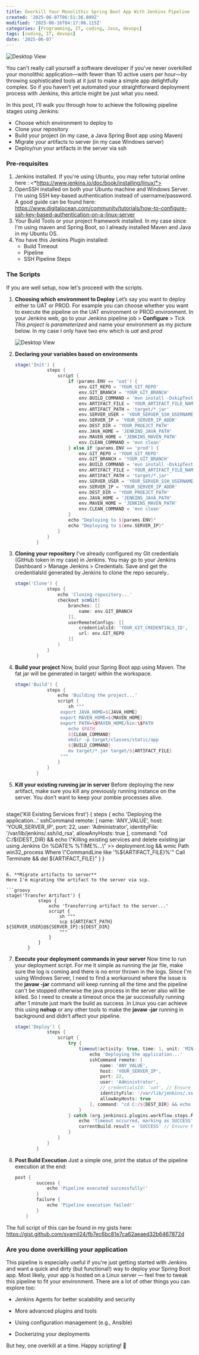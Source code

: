 ```yaml
---
title: Overkill Your Monolithic Spring Boot App With Jenkins Pipeline
created: '2025-06-07T06:51:36.809Z'
modified: '2025-06-16T04:17:06.115Z'
categories: [Programming, IT, coding, Java, devops]
tags: [coding, IT, devops]
date: '2025-06-07'
---
```


![Desktop View](/assets/jenkins/image1.jpg)


You can't really call yourself a software developer if you've never overkilled your monolithic application—with fewer than 10 active users per hour—by throwing sophisticated tools at it just to make a simple app delightfully complex.
So if you haven’t yet automated your straightforward deployment process with Jenkins, this article might be just what you need.

In this post, I’ll walk you through how to achieve the following pipeline stages using Jenkins:

- Choose which environment to deploy to
- Clone your repository
- Build your project (in my case, a Java Spring Boot app using Maven)
- Migrate your artifacts to server (in my case Windows server)
- Deploy/run your artifacts in the server via ssh

### Pre-requisites

1. Jenkins installed. If you're using Ubuntu, you may refer tutorial online here : <*https://www.jenkins.io/doc/book/installing/linux/*>
2. OpenSSH installed on both your Ubuntu machine and Windows Server. I'm using SSH key-based authentication instead of username/password.
   A good guide can be found here: <https://www.digitalocean.com/community/tutorials/how-to-configure-ssh-key-based-authentication-on-a-linux-server>
3. Your Build Tools or your project framework installed. In my case since I'm using maven and Spring Boot, so I already installed Maven and Java in my Ubuntu OS.
4. You have this Jenkins Plugin installed:
   - Build Timeout
   - Pipeline
   - SSH Pipeline Steps

### The Scripts

If you are well setup, now let's proceed with the scripts.

1. **Choosing which environment to Deploy**
   Let’s say you want to deploy either to UAT or PROD.
   For example you can choose whether you want to execute the pipeline on the UAT environment or PROD environment.
   In your Jenkins web, go to your Jenkins pipeline job > **Configure** > Tick *This project is parameterized* and name your environment as my picture below. In my case I only have two env which is *uat* and *prod*

   ![Desktop View](/assets/jenkins/image2.jpg)

2. **Declaring your variables based on environments**

   ```groovy
   stage('Init') {
               steps {
                   script {
                       if (params.ENV == 'uat') {
                           env.GIT_REPO = 'YOUR_GIT_REPO'
                           env.GIT_BRANCH = 'YOUR_GIT_BRANCH'
                           env.BUILD_COMMAND = 'mvn install -DskipTests'
                           env.ARTIFACT_FILE = 'YOUR_ARTIFACT_FILE_NAME'
                           env.ARTIFACT_PATH = 'target/*.jar'
                           env.SERVER_USER = 'YOUR_SERVER_SSH_USERNAME'
                           env.SERVER_IP = 'YOUR_SERVER_IP_ADDR'
                           env.DEST_DIR = 'YOUR_PROEJCT_PATH'
                           env.JAVA_HOME = 'JENKINS_JAVA_PATH'
                           env.MAVEN_HOME = 'JENKINS_MAVEN_PATH'
                           env.CLEAN_COMMAND = 'mvn clean'
                       } else if (params.ENV == 'prod') {
                           env.GIT_REPO = 'YOUR_GIT_REPO'
                           env.GIT_BRANCH = 'YOUR_GIT_BRANCH'
                           env.BUILD_COMMAND = 'mvn install -DskipTests'
                           env.ARTIFACT_FILE = 'YOUR_ARTIFACT_FILE_NAME'
                           env.ARTIFACT_PATH = 'target/*.jar'
                           env.SERVER_USER = 'YOUR_SERVER_SSH_USERNAME'
                           env.SERVER_IP = 'YOUR_SERVER_IP_ADDR'
                           env.DEST_DIR = 'YOUR_PROEJCT_PATH'
                           env.JAVA_HOME = 'JENKINS_JAVA_PATH'
                           env.MAVEN_HOME = 'JENKINS_MAVEN_PATH'
                           env.CLEAN_COMMAND = 'mvn clean'
                       }
                       echo "Deploying to ${params.ENV}"
                       echo "Deploying to ${env.SERVER_IP}"
                   }
               }
           }
   ```

3. **Cloning your repository**
   I’ve already configured my Git credentials (GitHub token in my case) in Jenkins. You may go to your Jenkins Dashboard > Manage Jenkins > Credentials. Save and get the credentialsId generated by Jenkins to clone the repo securely..

   ```groovy
   stage('Clone') {
               steps {
                   echo 'Cloning repository...'
                   checkout scmGit(
                       branches: [[
                           name: env.GIT_BRANCH
                       ]],
                       userRemoteConfigs: [[
                           credentialsId: 'YOUR_GIT_CREDENTIALS_ID',
                           url: env.GIT_REPO
                       ]]
                   )
               }
           }
   ```

4. **Build your project**
   Now, build your Spring Boot app using Maven. The fat jar will be generated in target/ within the workspace.

   ```groovy
   stage('Build') {
               steps {
                   echo 'Building the project...'
                   script {
                       sh """
                    export JAVA_HOME=${JAVA_HOME}
                    export MAVEN_HOME=${MAVEN_HOME}
                    export PATH=\$MAVEN_HOME/bin:\$PATH
                       echo $PATH
                       ${CLEAN_COMMAND}
                       mkdir -p target/classes/static/app
                       ${BUILD_COMMAND}
                       mv target/*.jar target/${ARTIFACT_FILE}
                    """
                   }
               }
           }
   ```

5. **Kill your existing running jar in server**
   Before deploying the new artifact, make sure you kill any previously running instance on the server. You don’t want to keep your zombie processes alive.


   ```groovy
stage('Kill Existing Services first') {
            steps {
                echo 'Deploying the application...'
                sshCommand remote: [
                    name: 'ANY_VALUE',
                    host: 'YOUR_SERVER_IP',
                    port: 22,
                    user: 'Administrator',
                    identityFile: '/var/lib/jenkins/.ssh/id_rsa',
                    allowAnyHosts: true
                ], command: "cd C:/${DEST_DIR} && echo \"Killing existing services and delete existing jar using Jenkins On %DATE% %TIME%...\" >> deployment.log && wmic Path win32_process Where \"CommandLine like '%${ARTIFACT_FILE}%'\" Call Terminate && del ${ARTIFACT_FILE}"
            }
        }
   ```

6. **Migrate artifacts to server**
   Here I'm migrating the artifact to the server via scp.

   ```groovy
   stage('Transfer Artifact') {
               steps {
                   echo 'Transferring artifact to the server...'
                   script {
                       sh """
                       scp ${ARTIFACT_PATH} ${SERVER_USER}@${SERVER_IP}:${DEST_DIR}
                       """
                   }
               }
           }
   ```

7. **Execute your deployment commands in your server**
   Now time to run your deployment script. For me it simple as running the jar file, make sure the log is coming and there is no error thrown in the logs. Since I'm using Windows Server, I need to find a workaround where the issue is the **javaw -jar** command will keep running all the time and the pipeline can't be stopped otherwise the java process in the server also will be killed. So I need to create a timeout once the jar successfully running after 1 minute just mark the build as success .In Linux you can achieve this using **nohup** or any other tools to make the **javaw -jar** running in background and didn't affect your pipeline.

   ```groovy
   stage('Deploy') {
               steps {
                   script {
                       try {
                           timeout(activity: true, time: 1, unit: 'MINUTES') {
                               echo 'Deploying the application...'
                               sshCommand remote: [
                                   name: 'ANY_VALUE',
                                   host: 'YOUR_SERVER_IP',
                                   port: 22,
                                   user: 'Administrator',
                                   // credentialsId: 'uat', // Ensure this matches your Jenkins credentials ID
                                   identityFile: '/var/lib/jenkins/.ssh/id_rsa',
                                   allowAnyHosts: true
                               ], command: "cd C:/${DEST_DIR} && echo \"New Deployment Using Jenkins On %DATE% %TIME%...\" >> deployment.log && javaw -jar ${ARTIFACT_FILE} > NUL 2>&1"
                           }
                       } catch (org.jenkinsci.plugins.workflow.steps.FlowInterruptedException e) {
                           echo 'Timeout occurred, marking as SUCCESS'
                           currentBuild.result = 'SUCCESS' // Ensure the build is marked as success
                       }
                   }
               }
           }
   ```

8. **Post Build Execution**
   Just a simple one, print the status of the pipeline execution at the end:

   ```groovy
   post {
           success {
               echo 'Pipeline executed successfully!'
           }
           failure {
               echo 'Pipeline execution failed!'
           }
       }
   ```

The full script of this can be found in my gists here: <https://gist.github.com/syamil24/fb7ec6bc81e7ca62aeaed32b6467872d>

### Are you done overkilling your application

This pipeline is especially useful if you're just getting started with Jenkins and want a quick and dirty (but functional!) way to deploy your Spring Boot app. Most likely, your app is hosted on a Linux server — feel free to tweak this pipeline to fit your environment. There are a lot of other things you can explore too:

- Jenkins Agents for better scalability and security

- More advanced plugins and tools

- Using configuration management (e.g., Ansible)

- Dockerizing your deployments

But hey, one overkill at a time. Happy scripting! 🚀
